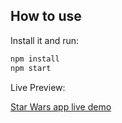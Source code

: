 ## How to use

Install it and run:

```sh
npm install
npm start
```

Live Preview: 

[Star Wars app live demo](https://hardcore-hopper-eb0995.netlify.app)